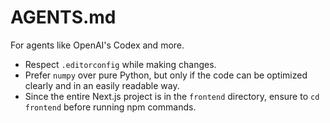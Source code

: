 # AGENTS.md

For agents like OpenAI's Codex and more.

- Respect `.editorconfig` while making changes.
- Prefer `numpy` over pure Python, but only if the code can be optimized clearly
  and in an easily readable way.
- Since the entire Next.js project is in the `frontend` directory, ensure to
  `cd frontend` before running npm commands.
